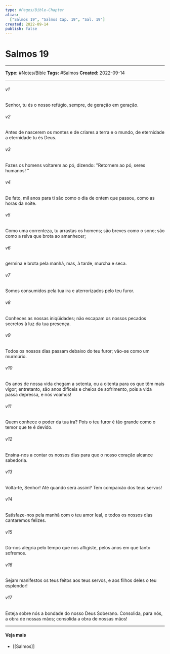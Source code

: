 ```yaml
---
type: #Pages/Bible-Chapter
alias:
  ["Salmos 19", "Salmos Cap. 19", "Sal. 19"]
created: 2022-09-14
publish: false
---
```


# Salmos 19

---

**Type:** #Notes/Bible
**Tags:** #Salmos
**Created:** 2022-09-14

---

###### v1
Senhor, tu és o nosso refúgio, sempre, de geração em geração.
###### v2
Antes de nascerem os montes e de criares a terra e o mundo, de eternidade a eternidade tu és Deus.
###### v3
Fazes os homens voltarem ao pó, dizendo: "Retornem ao pó, seres humanos! "
###### v4
De fato, mil anos para ti são como o dia de ontem que passou, como as horas da noite.
###### v5
Como uma correnteza, tu arrastas os homens; são breves como o sono; são como a relva que brota ao amanhecer;
###### v6
germina e brota pela manhã, mas, à tarde, murcha e seca.
###### v7
Somos consumidos pela tua ira e aterrorizados pelo teu furor.
###### v8
Conheces as nossas iniqüidades; não escapam os nossos pecados secretos à luz da tua presença.
###### v9
Todos os nossos dias passam debaixo do teu furor; vão-se como um murmúrio.
###### v10
Os anos de nossa vida chegam a setenta, ou a oitenta para os que têm mais vigor; entretanto, são anos difíceis e cheios de sofrimento, pois a vida passa depressa, e nós voamos!
###### v11
Quem conhece o poder da tua ira? Pois o teu furor é tão grande como o temor que te é devido.
###### v12
Ensina-nos a contar os nossos dias para que o nosso coração alcance sabedoria.
###### v13
Volta-te, Senhor! Até quando será assim? Tem compaixão dos teus servos!
###### v14
Satisfaze-nos pela manhã com o teu amor leal, e todos os nossos dias cantaremos felizes.
###### v15
Dá-nos alegria pelo tempo que nos afligiste, pelos anos em que tanto sofremos.
###### v16
Sejam manifestos os teus feitos aos teus servos, e aos filhos deles o teu esplendor!
###### v17
Esteja sobre nós a bondade do nosso Deus Soberano. Consolida, para nós, a obra de nossas mãos; consolida a obra de nossas mãos!


---

#### Veja mais

- [[Salmos]]
